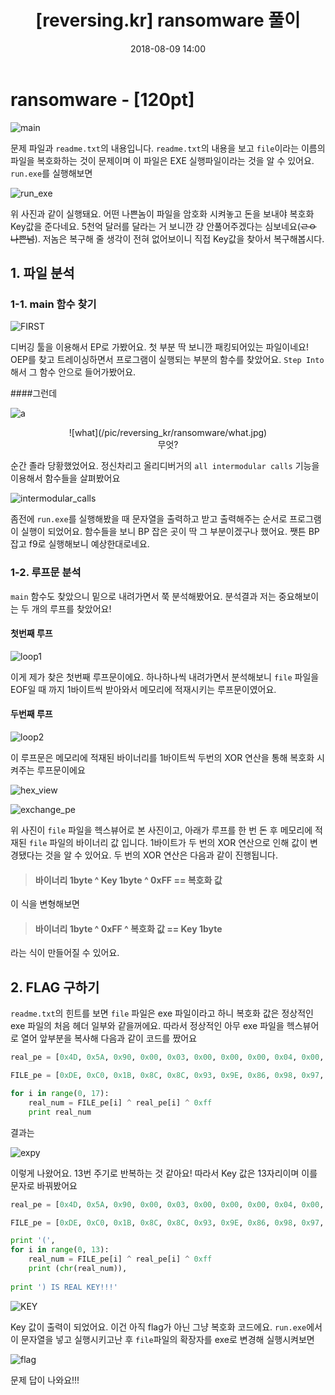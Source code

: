 ﻿---
layout: post
title: "[reversing.kr] ransomware 풀이"
date: 2018-08-09 14:00
categories: "[Rev]reversing.kr"
tags: "#UnKN0wn"
---

# ransomware - [120pt]

![main](/pic/reversing_kr/ransomware/main.png)

문제 파일과 `readme.txt`의 내용입니다. `readme.txt`의 내용을 보고 `file`이라는 이름의 파일을 복호화하는 것이 문제이며 이 파일은 EXE 실행파일이라는 것을 알 수 있어요. `run.exe`를 실행해보면

![run_exe](/pic/reversing_kr/ransomware/run_exe.png)

위 사진과 같이 실행돼요. 어떤 나쁜놈이 파일을 암호화 시켜놓고 돈을 보내야 복호화 Key값을 준다네요. 5천억 달러를 달라는 거 보니깐 걍 안풀어주겠다는 심보네요(~~ㄹㅇ 나쁜넘~~). 저놈은 복구해 줄 생각이 전혀 없어보이니 직접 Key값을 찾아서 복구해봅시다.

## 1. 파일 분석
### 1-1. main 함수 찾기

![FIRST](/pic/reversing_kr/ransomware/FIRST.png)

디버깅 툴을 이용해서 EP로 가봤어요. 첫 부분 딱 보니깐 패킹되어있는 파일이네요! OEP를 찾고 트레이싱하면서 프로그램이 실행되는 부분의 함수를 찾았어요. `Step Into`해서 그 함수 안으로 들어가봤어요.

####그런데

![a](/pic/reversing_kr/ransomware/a.png)

<center>![what](/pic/reversing_kr/ransomware/what.jpg)</center>

<center>무엇?</center>

순간 졸라 당황했었어요. 정신차리고 올리디버거의 `all intermodular calls` 기능을 이용해서 함수들을 살펴봤어요

![intermodular_calls](/pic/reversing_kr/ransomware/intermodular_calls.png)

좀전에 `run.exe`를 실행해봤을 때 문자열을 출력하고 받고 출력해주는 순서로 프로그램이 실행이 되었어요. 함수들을 보니 BP 잡은 곳이 딱 그 부분이겠구나 했어요. 쨋튼 BP 잡고 f9로 실행해보니 예상한대로네요.

### 1-2. 루프문 분석

`main` 함수도 찾았으니 밑으로 내려가면서 쭉 분석해봤어요. 분석결과 저는 중요해보이는 두 개의 루프를 찾았어요!

#### 첫번째 루프

![loop1](/pic/reversing_kr/ransomware/loop1.png)

이게 제가 찾은 첫번째 루프문이에요. 하나하나씩 내려가면서 분석해보니 `file` 파일을 EOF일 때 까지 1바이트씩 받아와서 메모리에 적재시키는 루프문이였어요.

#### 두번째 루프

![loop2](/pic/reversing_kr/ransomware/loop2.png)

이 루프문은 메모리에 적재된 바이너리를 1바이트씩 두번의 XOR 연산을 통해 복호화 시켜주는 루프문이에요

![hex_view](/pic/reversing_kr/ransomware/hex_view.png)

![exchange_pe](/pic/reversing_kr/ransomware/exchange_pe.png)

위 사진이 `file` 파일을 헥스뷰어로 본 사진이고, 아래가 루프를 한 번 돈 후 메모리에 적재된 `file` 파일의 바이너리 값 입니다. 1바이트가 두 번의 XOR 연산으로 인해 값이 변경됐다는 것을 알 수 있어요. 두 번의 XOR 연산은 다음과 같이 진행됩니다.

>#### 바이너리 1byte ^ Key 1byte ^ 0xFF == 복호화 값

이 식을 변형해보면

>#### 바이너리 1byte ^ 0xFF ^ 복호화 값 == Key 1byte

라는 식이 만들어질 수 있어요. 

## 2. FLAG 구하기

`readme.txt`의 힌트를 보면 `file` 파일은 exe 파일이라고 하니 복호화 값은 정상적인 exe 파일의 처음 헤더 일부와 같을꺼에요. 따라서 정상적인 아무 exe 파일을 헥스뷰어로 열어 앞부분을 복사해 다음과 같이 코드를 짰어요

```python
real_pe = [0x4D, 0x5A, 0x90, 0x00, 0x03, 0x00, 0x00, 0x00, 0x04, 0x00, 0x00, 0x00, 0xFF, 0xFF, 0x00, 0x00, 0xB8]

FILE_pe = [0xDE, 0xC0, 0x1B, 0x8C, 0x8C, 0x93, 0x9E, 0x86, 0x98, 0x97, 0x9A, 0x8C, 0x73, 0x6C, 0x9A, 0x8B, 0x34]

for i in range(0, 17):
	real_num = FILE_pe[i] ^ real_pe[i] ^ 0xff
	print real_num
```

결과는

![expy](/pic/reversing_kr/ransomware/expy.png)

이렇게 나왔어요. 13번 주기로 반복하는 것 같아요! 따라서 Key 값은 13자리이며 이를 문자로 바꿔봤어요

```python
real_pe = [0x4D, 0x5A, 0x90, 0x00, 0x03, 0x00, 0x00, 0x00, 0x04, 0x00, 0x00, 0x00, 0xFF, 0xFF, 0x00, 0x00, 0xB8]

FILE_pe = [0xDE, 0xC0, 0x1B, 0x8C, 0x8C, 0x93, 0x9E, 0x86, 0x98, 0x97, 0x9A, 0x8C, 0x73, 0x6C, 0x9A, 0x8B, 0x34]

print '(',
for i in range(0, 13):
	real_num = FILE_pe[i] ^ real_pe[i] ^ 0xff
	print (chr(real_num)),
	
print ') IS REAL KEY!!!'
```

![KEY](/pic/reversing_kr/ransomware/KEY.png)

Key 값이 출력이 되었어요. 이건 아직 flag가 아닌 그냥 복호화 코드에요. `run.exe`에서 이 문자열을 넣고 실행시키고난 후 `file`파일의 확장자를 exe로 변경해 실행시켜보면

![flag](/pic/reversing_kr/ransomware/flag.png)

문제 답이 나와요!!!
